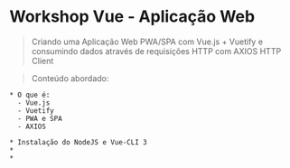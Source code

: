 # Workshop Vue - Aplicação Web

> Criando uma Aplicação Web PWA/SPA com Vue.js + Vuetify e consumindo dados através de requisições HTTP com AXIOS HTTP Client

> Conteúdo abordado:

    * O que é:
      - Vue.js
      - Vuetify
      - PWA e SPA
      - AXIOS
      
    * Instalação do NodeJS e Vue-CLI 3
    * 
    *
